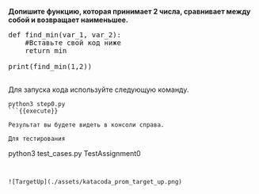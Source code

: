 **Допишите функцию, которая принимает 2 числа, сравнивает между собой и возвращает наименьшее.**

<pre class="file" data-filename="./step0.py" data-target="replace">
def find_min(var_1, var_2):
    #Вставьте свой код ниже
    return min

print(find_min(1,2))

</pre>

Для запуска кода используйте следующую команду.

```
python3 step0.py
```{{execute}}

Результат вы будете видеть в консоли справа.

Для тестирования
```
python3 test_cases.py TestAssignment0
```{{execute}}


![TargetUp](./assets/katacoda_prom_target_up.png)